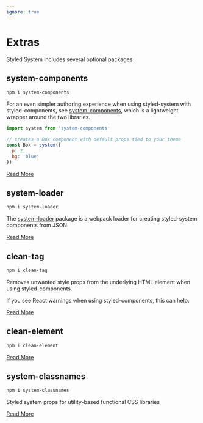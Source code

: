 ```yaml
---
ignore: true
---
```


# Extras

Styled System includes several optional packages

## system-components

```sh
npm i system-components
```

For an even simpler authoring experience when using styled-system with styled-components, see [system-components](https://github.com/jxnblk/styled-system/tree/master/system-components), which is a lightweight wrapper around the two libraries.

```js
import system from 'system-components'

// creates a Box component with default props tied to your theme
const Box = system({
  p: 2,
  bg: 'blue'
})
```

[Read More](../system-components)

## system-loader

```sh
npm i system-loader
```

The [system-loader](../system-loader) package is a webpack loader for creating styled-system components from JSON.

[Read More](../system-loader)

## clean-tag

```sh
npm i clean-tag
```

Removes unwanted style props from the underlying HTML element when using styled-components.

If you see React warnings when using styled-components, this can help.

[Read More](../clean-tag)

## clean-element

```sh
npm i clean-element
```

[Read More](../clean-element)

## system-classnames

```sh
npm i system-classnames
```

Styled system props for utility-based functional CSS libraries

[Read More](../system-classnames)
